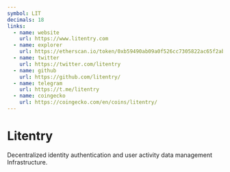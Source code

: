 ```yaml
---
symbol: LIT
decimals: 18
links:
  - name: website
    url: https://www.litentry.com
  - name: explorer
    url: https://etherscan.io/token/0xb59490ab09a0f526cc7305822ac65f2ab12f9723
  - name: twitter
    url: https://twitter.com/litentry
  - name: github
    url: https://github.com/litentry/
  - name: telegram
    url: https://t.me/litentry
  - name: coingecko
    url: https://coingecko.com/en/coins/litentry/
---
```


# Litentry

Decentralized identity authentication and user activity data management Infrastructure.
